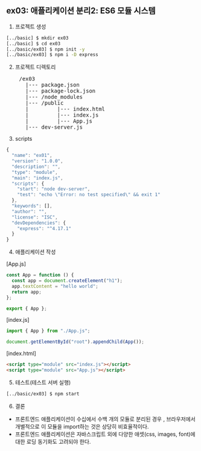 ## ex03: 애플리케이션 분리2: ES6 모듈 시스템

1. 프로젝트 생성

```bash
[../basic] $ mkdir ex03
[../basic] $ cd ex03
[../basic/ex03] $ npm init -y
[../basic/ex03] $ npm i -D express

```

2. 프로젝트 디렉토리

<pre>
    /ex03
      |--- package.json
      |--- package-lock.json
      |--- /node_modules
      |--- /public
      |         |--- index.html
      |         |--- index.js
      |         |--- App.js
      |--- dev-server.js
</pre>

3. scripts

```javascript
{
  "name": "ex01",
  "version": "1.0.0",
  "description": "",
  "type": "module",
  "main": "index.js",
  "scripts": {
    "start": "node dev-server",
    "test": "echo \"Error: no test specified\" && exit 1"
  },
  "keywords": [],
  "author": "",
  "license": "ISC",
  "devDependencies": {
    "express": "^4.17.1"
  }
}
```

4. 애플리케이션 작성

[App.js]

```javascript
const App = function () {
  const app = document.createElement("h1");
  app.textContent = "hello world";
  return app;
};

export { App };
```

[index.js]

```javascript
import { App } from "./App.js";

document.getElementById("root").appendChild(App());
```

[index.html]

```html
<script type="module" src="index.js"></script>
<script type="module" src="App.js"></script>
```

5. 테스트(테스트 서버 실행)

```bash
[../basic/ex03] $ npm start
```

6. 결론

- 프론트엔드 애플리케이션이 수십에서 수백 개의 모듈로 분리된 경우 , 브라우저에서 개별적으로 이 모듈을 import하는 것은 상당히 비효율적이다.
- 프론트엔드 애플리케이션은 자바스크립트 외에 다양한 애셋(css, images, font)에 대한 로딩 동기화도 고려되야 한다.
